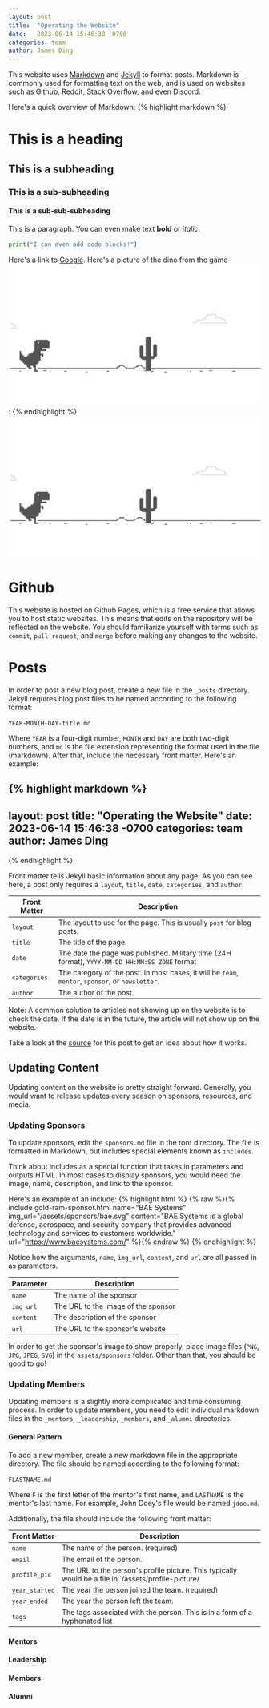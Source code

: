 ```yaml
---
layout: post
title:  "Operating the Website"
date:   2023-06-14 15:46:38 -0700
categories: team
author: James Ding
---
```

This website uses [Markdown][markdown] and [Jekyll][jekyll] to format posts. Markdown is commonly used for formatting
text on the web, and is used on websites such as Github, Reddit, Stack Overflow, and even Discord.

Here's a quick overview of Markdown:
{% highlight markdown %}
# This is a heading
## This is a subheading
### This is a sub-subheading
#### This is a sub-sub-subheading

This is a paragraph. You can even make text **bold** or *italic*.

```python
print("I can even add code blocks!")
```

Here's a link to [Google](https://google.com).
Here's a picture of the dino from the game ![Dino Run](/assets/dino.jpg):
{% endhighlight %}
![Dino Run](/assets/dino.jpg)

# Github
This website is hosted on Github Pages, which is a free service that allows you to host static websites. 
This means that edits on the repository will be reflected on the website. You should familiarize yourself with terms
such as `commit`, `pull request`, and `merge` before making any changes to the website.

# Posts
In order to post a new blog post, create a new file in the `_posts` directory.
Jekyll requires blog post files to be named according to the following format:

`YEAR-MONTH-DAY-title.md`

Where `YEAR` is a four-digit number, `MONTH` and `DAY` are both two-digit numbers, and `md` is the file extension 
representing the format used in the file (markdown). After that, include the necessary front matter. Here's an example:

{% highlight markdown %}
---
layout: post
title:  "Operating the Website"
date:   2023-06-14 15:46:38 -0700
categories: team
author: James Ding
---
{% endhighlight %}

Front matter tells Jekyll basic information about any page. As you can see here, a post only requires a `layout`, 
`title`, `date`, `categories`, and `author`. 

| Front Matter | Description                                                                                       |
|--------------|---------------------------------------------------------------------------------------------------|
| `layout`     | The layout to use for the page. This is usually `post` for blog posts.                            |
| `title`      | The title of the page.                                                                            |
| `date`       | The date the page was published. Military time (24H format), `YYYY-MM-DD HH:MM:SS ZONE` format    |
| `categories` | The category of the post. In most cases, it will be `team`, `mentor`, `sponsor`, or `newsletter`. |
| `author`     | The author of the post.                                                                           |

Note: A common solution to articles not showing up on the website is to check the date. If the date is in the future, the article will not show up on the website.

Take a look at the [source][source] for this post to get an idea about how it works.

## Updating Content
Updating content on the website is pretty straight forward. Generally, you would want to release updates every season on
sponsors, resources, and media.

### Updating Sponsors
To update sponsors, edit the `sponsors.md` file in the root directory. The file is formatted in Markdown, but includes
special elements known as `includes`.

Think about includes as a special function that takes in parameters and outputs HTML. In most cases to display sponsors,
you would need the image, name, description, and link to the sponsor. 

Here's an example of an include:
{% highlight html %}
{% raw %}{% include gold-ram-sponsor.html name="BAE Systems" img_url="/assets/sponsors/bae.svg" content="BAE Systems is a global defense, aerospace, and security company that provides advanced technology and services to customers worldwide." url="https://www.baesystems.com/" %}{% endraw %}
{% endhighlight %}

Notice how the arguments, `name`, `img_url`, `content`, and `url` are all passed in as parameters.

| Parameter | Description                         |
|-----------|-------------------------------------|
| `name`    | The name of the sponsor             |
| `img_url` | The URL to the image of the sponsor |
| `content` | The description of the sponsor      |
| `url`     | The URL to the sponsor's website    |

In order to get the sponsor's image to show properly, place image files (`PNG`, `JPG`, `JPEG`, `SVG`) in the `assets/sponsors` 
folder. Other than that, you should be good to go!

### Updating Members

Updating members is a slightly more complicated and time consuming process. In order to update members, you need to edit
individual markdown files in the `_mentors`, `_leadership`, `_members`, and `_alumni` directories.

#### General Pattern

To add a new member, create a new markdown file in the appropriate directory. The file should be named according to the
following format:

`FLASTNAME.md`

Where `F` is the first letter of the mentor's first name, and `LASTNAME` is the mentor's last name. For example, John
Doey's file would be named `jdoe.md`.

Additionally, the file should include the following front matter:

| Front Matter   | Description                                                                                          |
|----------------|------------------------------------------------------------------------------------------------------|
| `name`         | The name of the person. (required)                                                                   |
| `email`        | The email of the person.                                                                             |
| `profile_pic`  | The URL to the person's profile picture. This typically would be a file in `/assets/profile-picture/ |
| `year_started` | The year the person joined the team. (required)                                                      |
| `year_ended`   | The year the person left the team.                                                                   |
| `tags`         | The tags associated with the person. This is in a form of a hyphenated list                            |

#### Mentors







#### Leadership
#### Members
#### Alumni

[markdown]: https://www.markdownguide.org/
[jekyll]: https://jekyllrb.com/
[source]: https://github.com/frc2204/rambots-website/blob/main/_posts/2023-06-14-operating-the-website.md?plain=1